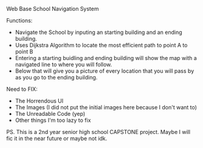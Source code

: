 Web Base School Navigation System


Functions:
- Navigate the School by inputing an starting building and an ending building.
- Uses Dijkstra Algorithm to locate the most efficient path to point A to point B
- Entering a starting buidling and ending building will show the map with a navigated line to where you will follow.
- Below that will give you a picture of every location that you will pass by as you go to the ending building.


Need to FIX:
- The Horrendous UI
- The Images (I did not put the initial images here because I don't want to)
- The Unreadable Code (yep)
- Other things I'm too lazy to fix


PS. This is a 2nd year senior high school CAPSTONE project. Maybe I will fic it in the near future or maybe not idk.
